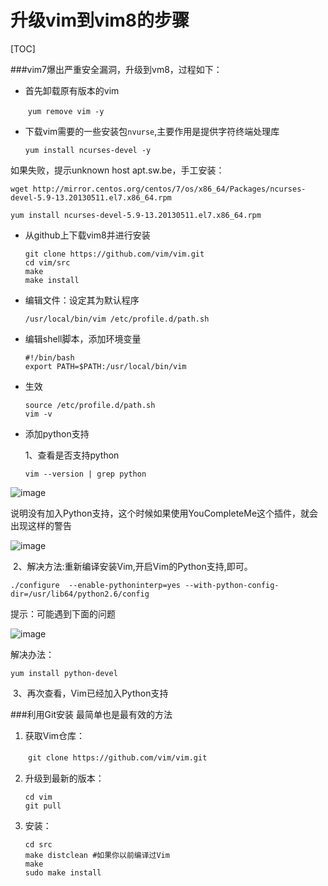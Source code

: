 # 升级vim到vim8的步骤

[TOC]

###vim7爆出严重安全漏洞，升级到vm8，过程如下：

- 首先卸载原有版本的vim

  ​	`yum remove vim -y`

- 下载vim需要的一些安装包`nvurse`,主要作用是提供字符终端处理库


  `yum install ncurses-devel -y`

如果失败，提示unknown host apt.sw.be，手工安装：

```
wget http://mirror.centos.org/centos/7/os/x86_64/Packages/ncurses-devel-5.9-13.20130511.el7.x86_64.rpm

yum install ncurses-devel-5.9-13.20130511.el7.x86_64.rpm
```

- 从github上下载vim8并进行安装

  ```
  git clone https://github.com/vim/vim.git
  cd vim/src
  make
  make install
  ```

- 编辑文件：设定其为默认程序

  ```
  /usr/local/bin/vim /etc/profile.d/path.sh

  ```

- 编辑shell脚本，添加环境变量

  ```
  #!/bin/bash
  export PATH=$PATH:/usr/local/bin/vim
  ```

- 生效

  ```
  source /etc/profile.d/path.sh
  vim -v
  ```

- 添加python支持

  1、查看是否支持python

  ```
  vim --version | grep python
  ```

![image](https://images0.cnblogs.com/blog/593399/201504/191603093395517.png)



说明没有加入Python支持，这个时候如果使用YouCompleteMe这个插件，就会出现这样的警告

![image](https://images0.cnblogs.com/blog/593399/201504/191603106673545.png)

​	2、解决方法:重新编译安装Vim,开启Vim的Python支持,即可。

```
./configure  --enable-pythoninterp=yes --with-python-config-dir=/usr/lib64/python2.6/config
```

提示：可能遇到下面的问题

![image](https://images0.cnblogs.com/blog/593399/201504/191604056988831.png)

解决办法：

```
yum install python-devel
```

​	3、再次查看，Vim已经加入Python支持



###利用Git安装 最简单也是最有效的方法

1. 获取Vim仓库：   

　　`git clone https://github.com/vim/vim.git `

2. 升级到最新的版本：

   ```
   cd vim
   git pull 
   ```


3. 安装：

   ```
   cd src
   make distclean #如果你以前编译过Vim
   make
   sudo make install
   ```
